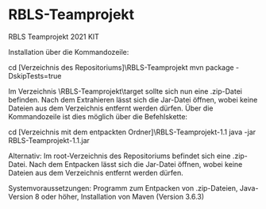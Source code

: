 ﻿# RBLS-Teamprojekt
RBLS Teamprojekt 2021 KIT


Installation über die Kommandozeile:

  cd [Verzeichnis des Repositoriums]\RBLS-Teamprojekt
  mvn package -DskipTests=true
  
  Im Verzeichnis \RBLS-Teamprojekt\target sollte sich nun eine .zip-Datei befinden.
  Nach dem Extrahieren lässt sich die Jar-Datei öffnen, wobei keine Dateien aus dem Verzeichnis entfernt werden dürfen.
  Über die Kommandozeile ist dies möglich über die Befehlskette:
 
  cd [Verzeichnis mit dem entpackten Ordner]\RBLS-Teamprojekt-1.1
  java -jar RBLS-Teamprojekt-1.1.jar

Alternativ: 
 Im root-Verzeichnis des Repositoriums befindet sich eine .zip-Datei.
 Nach dem Entpacken lässt sich die Jar-Datei öffnen, wobei keine Dateien aus dem Verzeichnis entfernt werden dürfen.

Systemvoraussetzungen:
Programm zum Entpacken von .zip-Dateien, Java-Version 8 oder höher, Installation von Maven (Version 3.6.3)
